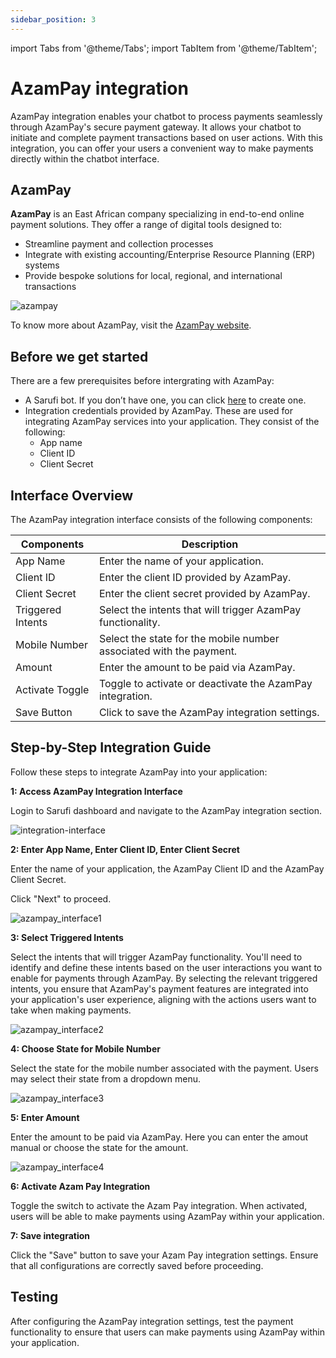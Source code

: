 ```yaml
---
sidebar_position: 3
---
```

import Tabs from '@theme/Tabs';
import TabItem from '@theme/TabItem';

# AzamPay integration

AzamPay integration enables your chatbot to process payments seamlessly through AzamPay's secure payment gateway. It allows your chatbot to initiate and complete payment transactions based on user actions. With this integration, you can offer your users a convenient way to make payments directly within the chatbot interface.

## AzamPay
**AzamPay** is an East African company specializing in end-to-end online payment solutions. They offer a range of digital tools designed to:

- Streamline payment and collection processes
- Integrate with existing accounting/Enterprise Resource Planning (ERP) systems
- Provide bespoke solutions for local, regional, and international transactions

![azampay](/img/azampay-image.png)

To know more about AzamPay, visit the [AzamPay website](https://azampay.com/).

## Before we get started

There are a few prerequisites before intergrating with AzamPay:
- A Sarufi bot. If you don’t have one, you can click [here](https://sarufi.io) to create one.
- Integration credentials provided by AzamPay. These are used for integrating AzamPay services into your application. They consist of the following:
    - App name
    - Client ID
    - Client Secret

## Interface Overview

The AzamPay integration interface consists of the following components:

| Components            | Description                                               |
|-------------------|-----------------------------------------------------------|
| App Name          | Enter the name of your application.                       |
| Client ID         | Enter the client ID provided by AzamPay.                  |
| Client Secret     | Enter the client secret provided by AzamPay.              |
| Triggered Intents | Select the intents that will trigger AzamPay functionality.|
| Mobile Number     | Select the state for the mobile number associated with the payment. |
| Amount            | Enter the amount to be paid via AzamPay.                  |
| Activate Toggle   | Toggle to activate or deactivate the AzamPay integration. |
| Save Button       | Click to save the AzamPay integration settings.           |

## Step-by-Step Integration Guide
Follow these steps to integrate AzamPay into your application:

**1: Access AzamPay Integration Interface**

Login to Sarufi dashboard and navigate to the AzamPay integration section.

![integration-interface](/img/integration_interface_image.png)

**2: Enter App Name, Enter Client ID, Enter Client Secret**

Enter the name of your application, the AzamPay Client ID and the AzamPay Client Secret.

Click "Next" to proceed.

![azampay_interface1](/img/azampay-interface1.png)

**3: Select Triggered Intents**

Select the intents that will trigger AzamPay functionality. You'll need to identify and define these intents based on the user interactions you want to enable for payments through AzamPay.
By selecting the relevant triggered intents, you ensure that AzamPay's payment features are integrated into your application's user experience, aligning with the actions users want to take when making payments.

![azampay_interface2](/img/azampay-interface2.png)

**4: Choose State for Mobile Number**

Select the state for the mobile number associated with the payment. Users may select their state from a dropdown menu.

![azampay_interface3](/img/azampay-interface3.png)

**5: Enter Amount**

Enter the amount to be paid via AzamPay.  Here you can enter the amout manual or choose the state for the amount.

![azampay_interface4](/img/azampay-interface4.png)

**6: Activate Azam Pay Integration**

Toggle the switch to activate the Azam Pay integration. When activated, users will be able to make payments using AzamPay within your application.

**7: Save integration**

Click the "Save" button to save your Azam Pay integration settings. Ensure that all configurations are correctly saved before proceeding.

## Testing

After configuring the AzamPay integration settings, test the payment functionality to ensure that users can make payments using AzamPay within your application.


<!-- Integrating Azam Pay into your application enhances the payment processing capabilities and provides users with a convenient and secure payment experience. Follow this guide to successfully integrate Azam Pay into your application. -->







